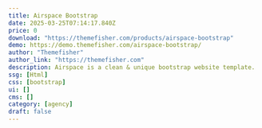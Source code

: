```yaml
---
title: Airspace Bootstrap
date: 2025-03-25T07:14:17.840Z
price: 0
download: "https://themefisher.com/products/airspace-bootstrap"
demo: https://demo.themefisher.com/airspace-bootstrap/
author: "Themefisher"
author_link: "https://themefisher.com"
description: Airspace is a clean & unique bootstrap website template.
ssg: [Html]
css: [bootstrap]
ui: []
cms: []
category: [agency]
draft: false
---
```

